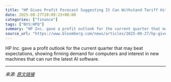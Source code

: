 ```yaml
---
title: "HP Gives Profit Forecast Suggesting It Can Withstand Tariff Hit"
date: 2025-08-27T20:09:23+08:00
categories: ["finance"]
tags: ["NYS:HPQ"]
summary: "HP Inc. gave a profit outlook for the current quarter that may beat expectations, showing firming demand for computers and interest in new machines that can run the latest AI software."
source_url: "https://www.bloomberg.com/news/articles/2025-08-27/hp-gives-profit-forecast-suggesting-it-can-withstand-tariff-hit"
---
```


HP Inc. gave a profit outlook for the current quarter that may beat expectations, showing firming demand for computers and interest in new machines that can run the latest AI software.

---

*来源: [原文链接](https://www.bloomberg.com/news/articles/2025-08-27/hp-gives-profit-forecast-suggesting-it-can-withstand-tariff-hit)*
